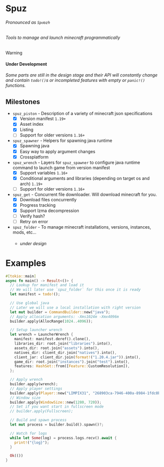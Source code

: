 # Spuz
###### Pronounced as `Spo͞ozh`
###### Tools to manage and launch minecraft programmatically

> [!Warning]
> #### Under Development
> ###### Some parts are still in the design stage and their API will constantly change and contain `todo!()`s or incompleted features with empty or `panic!()` functions.

## Milestones
- `spuz_piston` - Description of a variety of minecraft json specifications
    - [x] Version manifest `1.19+`
    - [x] Asset index
    - [x] Listing
    - [ ] Support for older versions `1.16+`
- `spuz_spawner` - Helpers for spawning java runtime
    - [x] Spawning java
    - [x] Easy way to apply argument changes
    - [x] Crossplatform
- `spuz_wrench` - Layers for `spuz_spawner` to configure java runtime command to launch game from version manifest
    - [x] Support variables `1.16+`
    - [x] Conditional arguments and libraries (depending on target os and arch) `1.19+`
    - [ ] Support for older versions `1.16+`
- `spuz_get` - Concurrent file downloader. Will download minecraft for you.
    - [x] Download files concurrently
    - [x] Progress tracking
    - [x] Support lzma decompression
    - [ ] Verify hash?
    - [ ] Retry on error
- `spuz_folder` - To manage minecraft installations, versions, instances, mods, etc...
    - ###### under design

# Examples
```rust
#[tokio::main]
async fn main() -> Result<()> {
  // Lookup for manifest and load it
  // We will later use `spuz_folder` for this once it is ready
  let manifest = todo!();

  // Use global java
  // Later we will use a local installation with right version
  let mut builder = CommandBuilder::new("java");
  // Apply allocation arguments: -Xms1024m -Xmx4096m
  builder.apply(AllocRange(1024..4096));

  // Setup launcher wrench
  let wrench = LauncherWrench {
    manifest: manifest.deref().clone(),
    libraries_dir: root.join("libraries").into(),
    assets_dir: root.join("assets").into(),
    natives_dir: client_dir.join("natives").into(),
    client_jar: client_dir.join(format!("1.20.4.jar")).into(),
    game_dir: root.join("instances").join("test").into(),
    features: HashSet::from([Feature::CustomResolution]),
  };

  // Apply wrench
  builder.apply(wrench);
  // Apply player settings
  builder.apply(Player::new("LIMPIX31", "268903ca-7946-400a-8984-1fdc0b8baf71"));
  // Window size
  builder.apply(WindowSize::new(1280, 720));
  // Set if you want start in fullscreen mode
  // builder.apply(Fullscreen);

  // Build and spawn process
  let mut process = builder.build().spawn()?;

  // Watch for logs
  while let Some(log) = process.logs.recv().await {
    print!("{log}");
  }

  Ok(())
}
```

